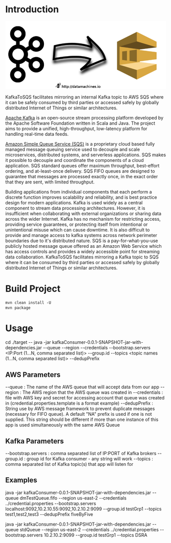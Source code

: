 # Introduction

![KafkaToSQS](https://raw.githubusercontent.com/datamachines/KafkaToSQS/master/KafkaToSQS.png)

KafkaToSQS facilitates mirroring an internal Kafka topic to AWS SQS where it can be safely consumed by third parties or accessed safely by globally distributed Internet of Things or similar architectures.   

[Apache Kafka](https://kafka.apache.org/) is an open-source stream processing platform developed by the Apache Software Foundation written in Scala and Java. The project aims to provide a unified, high-throughput, low-latency platform for handling real-time data feeds.

[Amazon Simple Queue Service (SQS)](https://aws.amazon.com/sqs/) is a proprietary cloud based fully managed message queuing service used to decouple and scale microservices, distributed systems, and serverless applications. SQS makes it possible to decouple and coordinate the components of a cloud application. SQS standard queues offer maximum throughput, best-effort ordering, and at-least-once delivery. SQS FIFO queues are designed to guarantee that messages are processed exactly once, in the exact order that they are sent, with limited throughput.

Building applications from individual components that each perform a discrete function improves scalability and reliability, and is best practice design for modern applications. Kafka is used widely as a central component to stream data processing architectures. However, it is insufficient when collaborating with external organizations or sharing data across the wider Internet. Kafka has no mechanism for restricting access, providing service guarantees, or protecting itself from intentional or unintentional misuse which can cause downtime. It is also difficult to provide and manage access to kafka systems across network perimeter boundaries due to it's distributed nature. SQS is a pay-for-what-you-use publicly hosted message queue offered as an Amazon Web Service which has access controls and provides a widely accessible point for streaming data collaboration. KafkaToSQS facilitates mirroring a Kafka topic to SQS where it can be consumed by third parties or accessed safely by globally distributed Internet of Things or similar architectures.   

# Build Project
```
mvn clean install -U
mvn package
```

# Usage

cd  ./target --
java -jar kafkaConsumer-0.0.1-SNAPSHOT-jar-with-dependencies.jar --queue <queueName> --region <AWS Queue Instance Region> --credentials <file with AWS credential> --bootstrap.servers <IP:Port (1...N, comma separated list)> --group.id <any string ID> --topics  <topic names (1...N, comma separated list)> --dedupPrefix <any string>

## AWS Parameters
--queue       :  The name of the AWS queue that will accept data from our app
--region      :  The AWS region that the AWS queue was created in
--credentials :  file with AWS key and secret for accessing account that queue was created in (credential.properties.template is a format  example) 
--dedupPrefix :  String use by AWS message framework to prevent duplicate messages (necessary for FIFO queue).  A default "NA" prefix is used if one is not supplied.  This string should be different if more than one instance of this app is used simultaneously with the same AWS Queue 

## Kafka Parameters
--bootstrap.servers : comma separated list of IP:PORT of Kafka brokers
--group.id          : group id for Kafka consumer - any string will work
--topics            : comma separated list of Kafka topic(s) that app will listen for

## Examples
java -jar kafkaConsumer-0.0.1-SNAPSHOT-jar-with-dependencies.jar --queue dmTestQueue.fifo --region us-east-2 --credentials ../credential.properties --bootstrap.servers localhost:9092,10.2.10.55:9092,10.2.10.2:9099 --group.id testGrp1 --topics test1,test2,test3 --dedupPrefix fiveByFive

java -jar kafkaConsumer-0.0.1-SNAPSHOT-jar-with-dependencies.jar --queue stdQueue --region us-east-2 --credentials ../credential.properties --bootstrap.servers 10.2.10.2:9099 --group.id testGrp1 --topics DSRA 
